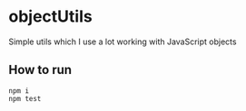 # objectUtils

Simple utils which I use a lot working with JavaScript objects

## How to run
```
npm i
npm test
```